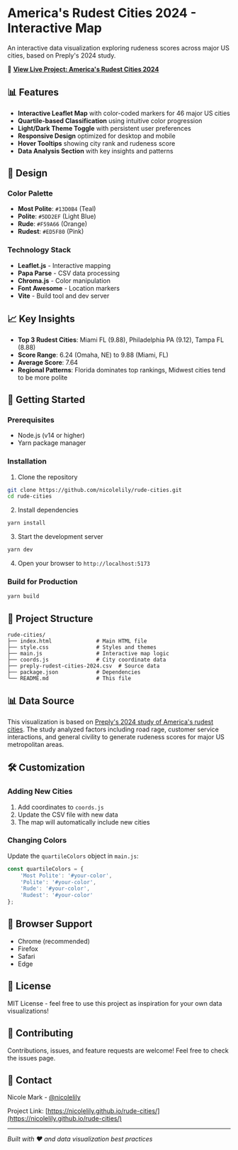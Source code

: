 # America's Rudest Cities 2024 - Interactive Map

An interactive data visualization exploring rudeness scores across major US cities, based on Preply's 2024 study.

🔗 **[View Live Project: America's Rudest Cities 2024](https://nicolelily.github.io/rude-cities/)**

## 📊 Features

- **Interactive Leaflet Map** with color-coded markers for 46 major US cities
- **Quartile-based Classification** using intuitive color progression
- **Light/Dark Theme Toggle** with persistent user preferences
- **Responsive Design** optimized for desktop and mobile
- **Hover Tooltips** showing city rank and rudeness score
- **Data Analysis Section** with key insights and patterns

## 🎨 Design

### Color Palette
- **Most Polite**: `#13D0B4` (Teal)
- **Polite**: `#5DD2EF` (Light Blue)
- **Rude**: `#F59A66` (Orange)  
- **Rudest**: `#ED5F80` (Pink)

### Technology Stack
- **Leaflet.js** - Interactive mapping
- **Papa Parse** - CSV data processing
- **Chroma.js** - Color manipulation
- **Font Awesome** - Location markers
- **Vite** - Build tool and dev server

## 📈 Key Insights

- **Top 3 Rudest Cities**: Miami FL (9.88), Philadelphia PA (9.12), Tampa FL (8.88)
- **Score Range**: 6.24 (Omaha, NE) to 9.88 (Miami, FL)
- **Average Score**: 7.64
- **Regional Patterns**: Florida dominates top rankings, Midwest cities tend to be more polite

## 🚀 Getting Started

### Prerequisites
- Node.js (v14 or higher)
- Yarn package manager

### Installation

1. Clone the repository
```bash
git clone https://github.com/nicolelily/rude-cities.git
cd rude-cities
```

2. Install dependencies
```bash
yarn install
```

3. Start the development server
```bash
yarn dev
```

4. Open your browser to `http://localhost:5173`

### Build for Production

```bash
yarn build
```

## 📁 Project Structure

```
rude-cities/
├── index.html              # Main HTML file
├── style.css               # Styles and themes
├── main.js                 # Interactive map logic
├── coords.js               # City coordinate data
├── preply-rudest-cities-2024.csv  # Source data
├── package.json            # Dependencies
└── README.md               # This file
```

## 📊 Data Source

This visualization is based on [Preply's 2024 study of America's rudest cities](https://preply.com/en/blog/rudest-cities-2024/). The study analyzed factors including road rage, customer service interactions, and general civility to generate rudeness scores for major US metropolitan areas.

## 🛠️ Customization

### Adding New Cities
1. Add coordinates to `coords.js`
2. Update the CSV file with new data
3. The map will automatically include new cities

### Changing Colors
Update the `quartileColors` object in `main.js`:
```javascript
const quartileColors = {
    'Most Polite': '#your-color',
    'Polite': '#your-color',
    'Rude': '#your-color',
    'Rudest': '#your-color'
};
```

## 📱 Browser Support

- Chrome (recommended)
- Firefox
- Safari
- Edge

## 📄 License

MIT License - feel free to use this project as inspiration for your own data visualizations!

## 🤝 Contributing

Contributions, issues, and feature requests are welcome! Feel free to check the issues page.

## 📧 Contact

Nicole Mark - [@nicolelily](https://github.com/nicolelily)

Project Link: [https://nicolelily.github.io/rude-cities/](https://nicolelily.github.io/rude-cities/)

---

*Built with ❤️ and data visualization best practices*
